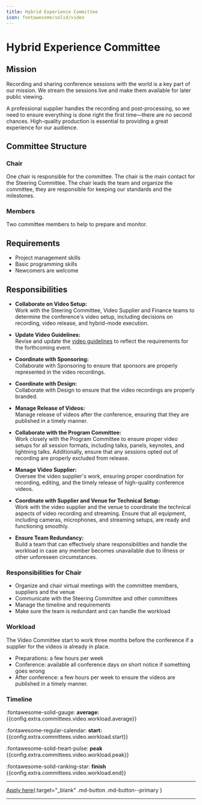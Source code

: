 ```yaml
---
title: Hybrid Experience Committee
icon: fontawesome/solid/video
---
```


#  Hybrid Experience Committee

## Mission

Recording and sharing conference sessions with the world is a key part of our mission. We stream the sessions live and
make them available for later public viewing.

A professional supplier handles the recording and post-processing, so we need to ensure everything is done right the
first time—there are no second chances. High-quality production is essential to providing a great experience for our
audience.

## Committee Structure

### Chair

One chair is responsible for the committee. The chair is the main contact for the Steering
Committee. The chair leads the team and organize the committee, they are responsible for keeping our standards and the
milestones.

### Members

Two committee members to help to prepare and monitor.

## Requirements

* Project management skills
* Basic programming skills
* Newcomers are welcome

## Responsibilities

- **Collaborate on Video Setup:**  
  Work with the Steering Committee, Video Supplier and Finance teams to determine the conference's video setup,
  including decisions on recording, video release, and hybrid-mode execution.

- **Update Video Guidelines:**  
  Revise and update the [video guidelines](../guidelines/video.md) to reflect the requirements for the
  forthcoming event.

- **Coordinate with Sponsoring:**  
  Collaborate with Sponsoring to ensure that sponsors are properly represented in the video recordings.

- **Coordinate with Design:**  
  Collaborate with Design to ensure that the video recordings are properly branded.

- **Manage Release of Videos:**  
  Manage release of videos after the conference, ensuring that they are published in a timely manner.

- **Collaborate with the Program Committee:**  
  Work closely with the Program Committee to ensure proper video setups for all session formats, including talks,
  panels, keynotes, and lightning talks. Additionally, ensure that any sessions opted out of recording are properly
  excluded from release.

- **Manage Video Supplier:**  
  Oversee the video supplier's work, ensuring proper coordination for recording, editing, and the timely release of
  high-quality conference videos.

- **Coordinate with Supplier and Venue for Technical Setup:**  
  Work with the video supplier and the venue to coordinate the technical aspects of video recording and streaming.
  Ensure that all equipment, including cameras, microphones, and streaming setups, are ready and functioning smoothly.

- **Ensure Team Redundancy:**  
  Build a team that can effectively share responsibilities and handle the workload in case any member becomes
  unavailable due to illness or other unforeseen circumstances.

### Responsibilities for Chair

* Organize and chair virtual meetings with the committee members, suppliers and the venue
* Communicate with the Steering Committee and other committees
* Manage the timeline and requirements
* Make sure the team is redundant and can handle the workload

### Workload

The Video Committee start to work three months before the conference if a supplier for the videos is already
in place.

* Preparations: a few hours per week
* Conference: available all conference days on short notice if something goes wrong
* After conference: a few hours per week to ensure the videos are published in a timely manner.

### Timeline

:fontawesome-solid-gauge:  **average:**{{config.extra.committees.video.workload.average}}

:fontawesome-regular-calendar:  **start:**{{config.extra.committees.video.workload.start}}

:fontawesome-solid-heart-pulse: **peak** {{config.extra.committees.video.workload.peak}}

:fontawesome-solid-ranking-star: **finish** {{config.extra.committees.video.workload.end}}

---

[Apply here]({{config.extra.event.apply_url_committees}}){:target="_blank" .md-button .md-button--primary }

---
